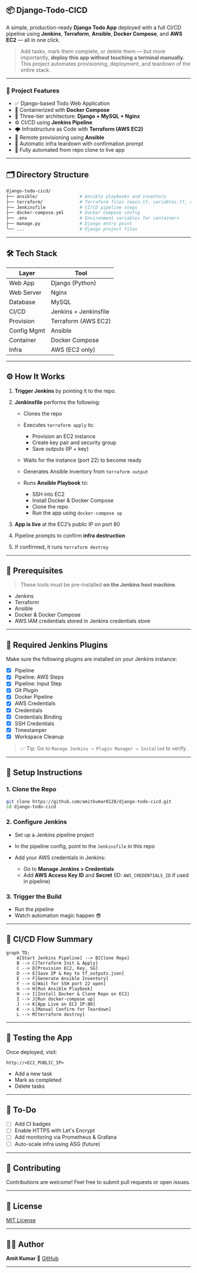 ## 📦 Django-Todo-CICD

A simple, production-ready **Django Todo App** deployed with a full CI/CD pipeline using **Jenkins**, **Terraform**, **Ansible**, **Docker Compose**, and **AWS EC2** — all in one click.

> Add tasks, mark them complete, or delete them — but more importantly, **deploy this app without touching a terminal manually.** This project automates provisioning, deployment, and teardown of the entire stack.

---

### 🚀 Project Features

* ✅ Django-based Todo Web Application
* 🐳 Containerized with **Docker Compose**
* 🧩 Three-tier architecture: **Django + MySQL + Nginx**
* ⚙️ CI/CD using **Jenkins Pipeline**
* 🌩️ Infrastructure as Code with **Terraform (AWS EC2)**
* 🔐 Remote provisioning using **Ansible**
* 🔄 Automatic infra teardown with confirmation prompt
* 🧪 Fully automated from repo clone to live app

---

## 🗂️ Directory Structure

```bash
django-todo-cicd/
├── ansible/                # Ansible playbooks and inventory
├── terraform/              # Terraform files (main.tf, variables.tf, etc.)
├── Jenkinsfile             # CI/CD pipeline steps
├── docker-compose.yml      # Docker Compose config
├── .env                    # Environment variables for containers
├── manage.py               # Django entry point
└── ...                     # Django project files
```

---

## 🛠️ Tech Stack

| Layer       | Tool                  |
| ----------- | --------------------- |
| Web App     | Django (Python)       |
| Web Server  | Nginx                 |
| Database    | MySQL                 |
| CI/CD       | Jenkins + Jenkinsfile |
| Provision   | Terraform (AWS EC2)   |
| Config Mgmt | Ansible               |
| Container   | Docker Compose        |
| Infra       | AWS (EC2 only)        |

---

## ⚙️ How It Works

1. **Trigger Jenkins** by pointing it to the repo.
2. **Jenkinsfile** performs the following:

   * Clones the repo
   * Executes `terraform apply` to:

     * Provision an EC2 instance
     * Create key pair and security group
     * Save outputs (IP + key)
   * Waits for the instance (port 22) to become ready
   * Generates Ansible inventory from `terraform output`
   * Runs **Ansible Playbook** to:

     * SSH into EC2
     * Install Docker & Docker Compose
     * Clone the repo
     * Run the app using `docker-compose up`
3. **App is live** at the EC2’s public IP on port 80
4. Pipeline prompts to confirm **infra destruction**
5. If confirmed, it runs `terraform destroy`

---

## 🚧 Prerequisites

> These tools must be pre-installed **on the Jenkins host machine**.

* Jenkins
* Terraform
* Ansible
* Docker & Docker Compose
* AWS IAM credentials stored in Jenkins credentials store

---

## 🧩 Required Jenkins Plugins

Make sure the following plugins are installed on your Jenkins instance:

- [x] Pipeline
- [x] Pipeline: AWS Steps
- [x] Pipeline: Input Step
- [x] Git Plugin
- [x] Docker Pipeline
- [x] AWS Credentials
- [x] Credentials
- [x] Credentials Binding
- [x] SSH Credentials
- [x] Timestamper
- [x] Workspace Cleanup

> ✅ Tip: Go to `Manage Jenkins → Plugin Manager → Installed` to verify.

---

## 📝 Setup Instructions

### 1. Clone the Repo

```bash
git clone https://github.com/amitkumar0128/django-todo-cicd.git
cd django-todo-cicd
```

### 2. Configure Jenkins

* Set up a Jenkins pipeline project
* In the pipeline config, point to the `Jenkinsfile` in this repo
* Add your AWS credentials in Jenkins:

  * Go to **Manage Jenkins > Credentials**
  * Add **AWS Access Key ID** and **Secret** (ID: `AWS_CREDENTIALS_ID` if used in pipeline)

### 3. Trigger the Build

* Run the pipeline
* Watch automation magic happen 😎

---

## 📌 CI/CD Flow Summary

```mermaid
graph TD;
    A[Start Jenkins Pipeline] --> B[Clone Repo]
    B --> C[Terraform Init & Apply]
    C --> D[Provision EC2, Key, SG]
    D --> E[Save IP & Key to tf_outputs.json]
    E --> F[Generate Ansible Inventory]
    F --> G[Wait for SSH port 22 open]
    G --> H[Run Ansible Playbook]
    H --> I[Install Docker & Clone Repo on EC2]
    I --> J[Run docker-compose up]
    J --> K[App Live on EC2 IP:80]
    K --> L[Manual Confirm for Teardown]
    L --> M[terraform destroy]
```

---

## 🧪 Testing the App

Once deployed, visit:

```
http://<EC2_PUBLIC_IP>
```

* Add a new task
* Mark as completed
* Delete tasks

---

## 🧼 To-Do

* [ ] Add CI badges
* [ ] Enable HTTPS with Let's Encrypt
* [ ] Add monitoring via Prometheus & Grafana
* [ ] Auto-scale infra using ASG (future)

---

## 🤝 Contributing

Contributions are welcome!
Feel free to submit pull requests or open issues.

---

## 📄 License

[MIT License](LICENSE)

---

## 🙋‍♂️ Author

**Amit Kumar**
🔗 [GitHub](https://github.com/amitkumar0128)

---
